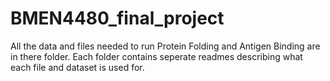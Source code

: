 # BMEN4480_final_project

All the data and files needed to run Protein Folding and Antigen Binding are in there folder. 
Each folder contains seperate readmes describing what each file and dataset is used for.

